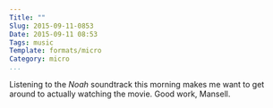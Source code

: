 ```yaml
---
Title: ""
Slug: 2015-09-11-0853
Date: 2015-09-11 08:53
Tags: music
Template: formats/micro
Category: micro
...
```


Listening to the _Noah_ soundtrack this morning makes me want to get around
to actually watching the movie. Good work, Mansell.
